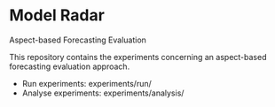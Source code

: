 # Model Radar

Aspect-based Forecasting Evaluation

This repository contains the experiments concerning an aspect-based forecasting evaluation approach. 

- Run experiments: experiments/run/
- Analyse experiments: experiments/analysis/
